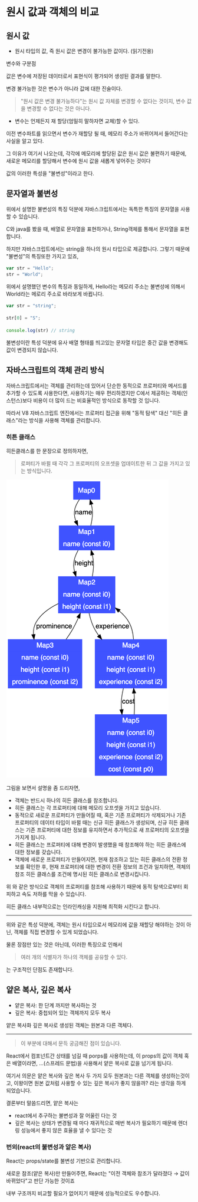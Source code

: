 # 원시 값과 객체의 비교

## 원시 값

- 원시 타입의 값, 즉 원시 값은 변경이 불가능한 값이다. (읽기전용)

변수와 구분점

값은 변수에 저장된 데이터로서 표현식이 평가되어 생성된 결과를 말한다.

변경 불가능한 것은 변수가 아니라 값에 대한 진술이다.

> "원시 값은 변경 불가능하다"는 원시 값 자체를 변경할 수 없다는 것이지, 변수 값을 변경할 수 없다는 것은 아니다. 

- 변수는 언제든지 재 할당(엄밀히 말하자면 교체)할 수 있다.

이전 변수파트를 읽으면서 변수가 재할당 될 때, 메모리 주소가 바뀌어져서 들어간다는 사실을 알고 있다.

그 이유가 여기서 나오는데, 각각에 메모리에 할당된 값은 원시 값은 불편하기 때문에, 새로운 메모리를 할당해서 변수에 원시 값을 새롭게 넣어주는 것이다

값의 이러한 특성을 "불변성"이라고 한다.

## 문자열과 불변성

위에서 설명한 불변성의 특징 덕분에 자바스크립트에서는 독특한 특징의 문자열을 사용할 수 있습니다. 

C와 java를 봤을 때, 배열로 문자열을 표현하거나, String객체를 통해서 문자열을 표현합니다.

하지만 자바스크립트에서는 string을 하나의 원시 타입으로 제공합니다. 그렇기 때문에 "불변성"의 특징또한 가지고 있죠,

```js
var str = "Hello";
str = "World";
```

위에서 설명했던 변수의 특징과 동일하게, Hello라는 메모리 주소는 불변성에 의해서 World라는 메로리 주소로 바라보게 바뀝니다.

```js
var str = "string";

str[0] = "S";

console.log(str) // string
```

불변성이란 특성 덕분에 유사 배열 형태를 띄고있는 문자열 타입은 중간 값을 변경해도 값이 변경되지 않습니다.

## 자바스크립트의 객체 관리 방식

자바스크립트에서는 객체를 관리하는데 있어서 단순한 동적으로 프로퍼티와 메서드를 추가할 수 있도록 사용한다면, 사용하기는 매우 편리하겠지만 C에서 제공하는 객체(인스턴스)보다 비용이 더 많이 드는 비효율적인 방식으로 동작할 것 입니다.

따라서 V8 자바스크립트 엔진에서는 프로퍼티 접근을 위해 "동적 탐색" 대신 "히든 클래스"라는 방식을 사용해 객체를 관리합니다.

### 히튼 클래스

히든클래스를 한 문장으로 정의하자면,

> 로퍼티가 바뀔 때 각각 그 프로퍼티의 오프셋을 업데이트한 뒤 그 값을 가지고 있는 방식입니다.

![히든클래스](./ljj01.png)

그림을 보면서 설명을 좀 드리자면, 

- 객체는 반드시 하나의 히든 클래스를 참조합니다.
- 히든 클래스는 각 프로퍼티에 대해 메모리 오프셋을 가지고 있습니다.
- 동적으로 새로운 프로퍼티가 만들어질 때, 혹은 기존 프로퍼티가 삭제되거나 기존 프로퍼티의 데이터 타입이 바뀔 때는 신규 히든 클래스가 생성되며, 신규 히든 클래스는 기존 프로퍼티에 대한 정보를 유지하면서 추가적으로 새 프로퍼티의 오프셋을 가지게 됩니다.
- 히든 클래스는 프로퍼티에 대해 변경이 발생했을 때 참조해야 하는 히든 클래스에 대한 정보를 갖습니다.
- 객체에 새로운 프로퍼티가 만들어지면, 현재 참조하고 있는 히든 클래스의 전환 정보를 확인한 후, 현재 프로퍼티에 대한 변경이 전환 정보의 조건과 일치하면, 객체의 참조 히든 클래스를 조건에 명시된 히든 클래스로 변경시킵니다.

위 와 같은 방식으로 객체의 프로퍼티를 참조해 사용하기 때문에 동적 탐색으로부터 회피하고 속도 저하를 막을 수 있습니다.

히든 클래스 내부적으로는 인라인캐싱을 지원해 최적화 시킨다고 합니다.

---

위와 같은 특성 덕분에, 객체는 원시 타입으로서 메모리에 값을 재할당 해야하는 것이 아닌, 객체를 직접 변경할 수 있게 되었습니다.

물론 장점만 있는 것은 아닌데, 이러한 특징으로 인해서

> 여러 개의 식별자가 하나의 객체를 공유할 수 있다.

는 구조적인 단점도 존재합니다.

## 얕은 복사, 깊은 복사

- 얕은 복사: 한 단계 까지만 복사하는 것
- 깊은 복사: 중첩되어 있는 객체까지 모두 복사

얕은 복사화 깊은 복사로 생성된 객체는 원본과 다른 객체다. 

---

> 이 부분에 대해서 문득 궁금해진 점이 있습니다.

React에서 컴포넌트간 상태를 넘길 때 porps를 사용하는데, 이 props의 값이 객체 혹은 배열이라면, ...(스프레드 문법)을 사용해서 얕은 복사로 값을 넘기게 됩니다.

여기서 의문은 얕은 복사와 깊은 복사 두 가지 모두 원본과는 다른 객체를 생성하는것이고, 이왕이면 원본 값처럼 사용할 수 있는 깊은 복사가 좋지 않을까? 라는 생각을 하게 되었습니다.

결론부터 말씀드리면, 얕은 복사는 
- react에서 추구하는 불변성과 잘 어울린 다는 것
- 깊은 복사는 상태가 변경될 때 마다 재귀적으로 매번 복사가 필요하기 때문에 렌더링 성능에서 좋지 않은 효율을 낼 수 있다는 것

### 번외(react의 불변성과 얕은 복사)

React는 props/state를 불변성 기반으로 관리합니다.

새로운 참조(얕은 복사)만 만들어주면, React는 "이전 객체와 참조가 달라졌다 → 값이 바뀌었다"고 판단 가능한 것이죠

내부 구조까지 비교할 필요가 없어지기 때문에 성능적으로도 우수합니다. 
